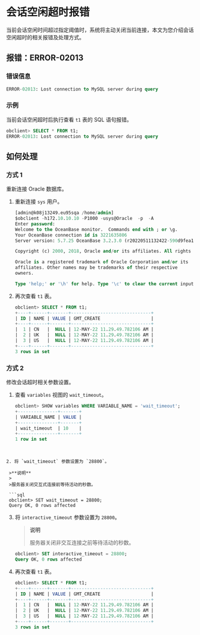 # 会话空闲超时报错

当前会话空闲时间超过指定阈值时，系统将主动关闭当前连接，本文为您介绍会话空闲超时的相关报错及处理方式。

## 报错：ERROR-02013

### 错误信息

```sql
ERROR-02013: Lost connection to MySQL server during query
```

### 示例

当前会话空闲超时后执行查看 `t1` 表的 SQL 语句报错。

```sql
obclient> SELECT * FROM t1;
ERROR-02013: Lost connection to MySQL server during query
```

## 如何处理

### 方式 1

重新连接 Oracle 数据库。

1. 重新连接 `sys` 用户。

   ```sql
   [admin@k08j13249.eu95sqa /home/admin]
   $obclient -h172.10.10.10 -P1000 -usys@Oracle  -p  -A
   Enter password:
   Welcome to the OceanBase monitor.  Commands end with ; or \g.
   Your OceanBase connection id is 3221635806
   Server version: 5.7.25 OceanBase 3.2.3.0 (r20220511132422-590d9fea1ec221fa4ed446e512bd797b35dfae8f) (Built May 11 2022 13:38:24)
   
   Copyright (c) 2000, 2018, Oracle and/or its affiliates. All rights reserved.
   
   Oracle is a registered trademark of Oracle Corporation and/or its
   affiliates. Other names may be trademarks of their respective
   owners.
   
   Type 'help;' or '\h' for help. Type '\c' to clear the current input statement.
   ```

2. 再次查看 `t1` 表。

   ```sql
   obclient> SELECT * FROM t1;
   +----+------+-------+------------------------------+
   | ID | NAME | VALUE | GMT_CREATE                   |
   +----+------+-------+------------------------------+
   |  1 | CN   |  NULL | 12-MAY-22 11.29.49.782106 AM |
   |  2 | UK   |  NULL | 12-MAY-22 11.29.49.782106 AM |
   |  3 | US   |  NULL | 12-MAY-22 11.29.49.782106 AM |
   +----+------+-------+------------------------------+
   3 rows in set
   ```

### 方式 2

修改会话超时相关参数设置。

1. 查看 `variables` 视图的 `wait_timeout`。

   ```sql
   obclient> SHOW variables WHERE VARIABLE_NAME = 'wait_timeout';
   +---------------+-------+
   | VARIABLE_NAME | VALUE |
   +---------------+-------+
   | wait_timeout  | 10    |
   +---------------+-------+
   1 row in set
  ```


2. 将 `wait_timeout` 参数设置为 `28800`。

   >**说明**
   >
   >服务器关闭交互式连接前等待活动的秒数。

   ```sql
   obclient> SET wait_timeout = 28800;
   Query OK, 0 rows affected
   ```


3. 将 `interactive_timeout` 参数设置为 `28800`。

   >**说明**
   >
   >服务器关闭非交互连接之前等待活动的秒数。

   ```sql
   obclient> SET interactive_timeout = 28800;
   Query OK, 0 rows affected
   ```


4. 再次查看 `t1` 表。

   ```sql
   obclient> SELECT * FROM t1;
   +----+------+-------+------------------------------+
   | ID | NAME | VALUE | GMT_CREATE                   |
   +----+------+-------+------------------------------+
   |  1 | CN   |  NULL | 12-MAY-22 11.29.49.782106 AM |
   |  2 | UK   |  NULL | 12-MAY-22 11.29.49.782106 AM |
   |  3 | US   |  NULL | 12-MAY-22 11.29.49.782106 AM |
   +----+------+-------+------------------------------+
   3 rows in set
   ```
